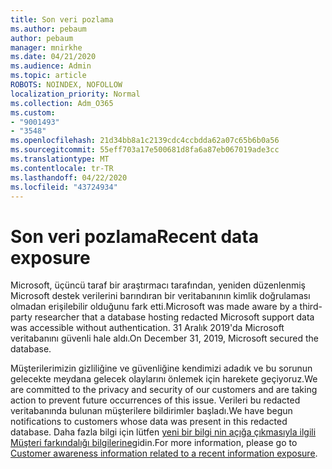 ```yaml
---
title: Son veri pozlama
ms.author: pebaum
author: pebaum
manager: mnirkhe
ms.date: 04/21/2020
ms.audience: Admin
ms.topic: article
ROBOTS: NOINDEX, NOFOLLOW
localization_priority: Normal
ms.collection: Adm_O365
ms.custom:
- "9001493"
- "3548"
ms.openlocfilehash: 21d34bb8a1c2139cdc4ccbdda62a07c65b6b0a56
ms.sourcegitcommit: 55eff703a17e500681d8fa6a87eb067019ade3cc
ms.translationtype: MT
ms.contentlocale: tr-TR
ms.lasthandoff: 04/22/2020
ms.locfileid: "43724934"
---
```

# <a name="recent-data-exposure"></a><span data-ttu-id="cd385-102">Son veri pozlama</span><span class="sxs-lookup"><span data-stu-id="cd385-102">Recent data exposure</span></span>

<span data-ttu-id="cd385-103">Microsoft, üçüncü taraf bir araştırmacı tarafından, yeniden düzenlenmiş Microsoft destek verilerini barındıran bir veritabanının kimlik doğrulaması olmadan erişilebilir olduğunu fark etti.</span><span class="sxs-lookup"><span data-stu-id="cd385-103">Microsoft was made aware by a third-party researcher that a database hosting redacted Microsoft support data was accessible without authentication.</span></span> <span data-ttu-id="cd385-104">31 Aralık 2019'da Microsoft veritabanını güvenli hale aldı.</span><span class="sxs-lookup"><span data-stu-id="cd385-104">On December 31, 2019, Microsoft secured the database.</span></span>

<span data-ttu-id="cd385-105">Müşterilerimizin gizliliğine ve güvenliğine kendimizi adadık ve bu sorunun gelecekte meydana gelecek olaylarını önlemek için harekete geçiyoruz.</span><span class="sxs-lookup"><span data-stu-id="cd385-105">We are committed to the privacy and security of our customers and are taking action to prevent future occurrences of this issue.</span></span> <span data-ttu-id="cd385-106">Verileri bu redacted veritabanında bulunan müşterilere bildirimler başladı.</span><span class="sxs-lookup"><span data-stu-id="cd385-106">We have begun notifications to customers whose data was present in this redacted database.</span></span> <span data-ttu-id="cd385-107">Daha fazla bilgi için lütfen [yeni bir bilgi nin açığa çıkmasıyla ilgili Müşteri farkındalığı bilgilerine](https://aka.ms/privacyinfo)gidin.</span><span class="sxs-lookup"><span data-stu-id="cd385-107">For more information, please go to [Customer awareness information related to a recent information exposure](https://aka.ms/privacyinfo).</span></span>
